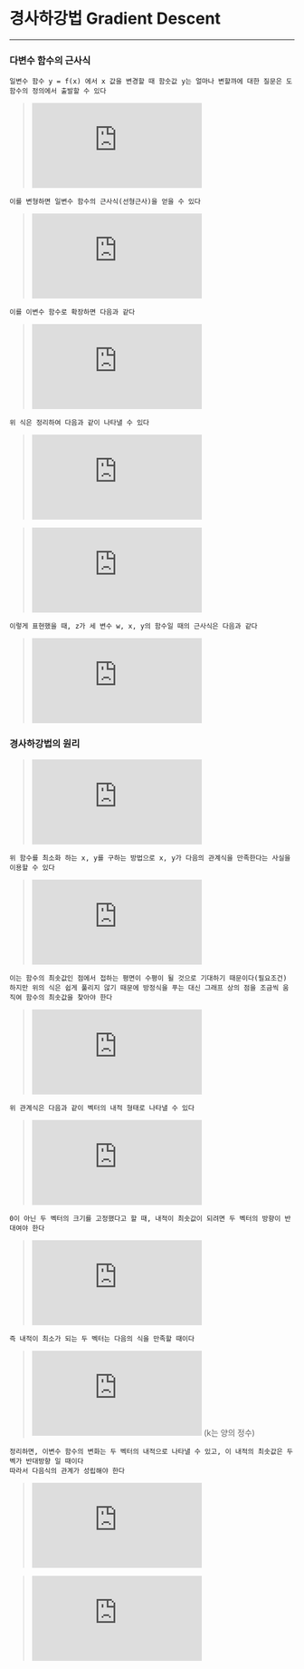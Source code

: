 # 경사하강법 Gradient Descent
-----------------
### 다변수 함수의 근사식
```
일변수 함수 y = f(x) 에서 x 값을 변경할 때 함숫값 y는 얼마나 변할까에 대한 질문은 도함수의 정의에서 출발할 수 있다
```
>![equation](https://latex.codecogs.com/gif.latex?%7Bf%7D%27%28x%29%5Capprox%20%5Cfrac%7Bf%28x&plus;%5CDelta%7Bx%7D%29-f%28x%29%7D%7B%5CDelta%7Bx%7D%7D)
```
이를 변형하면 일변수 함수의 근사식(선형근사)을 얻을 수 있다
```
>![equation](https://latex.codecogs.com/gif.latex?f%28x&plus;%5CDelta%7Bx%7D%29%5Capprox%20f%28x%29&plus;%7Bf%7D%27%28x%29%5CDelta%7Bx%7D)
```
이를 이변수 함수로 확장하면 다음과 같다
```
>![equation](https://latex.codecogs.com/gif.latex?f%28x&plus;%5CDelta%7Bx%7D%2C%20y&plus;%5CDelta%7By%7D%29%5Capprox%20f%28x%2Cy%29&plus;%5Cfrac%7B%5Cpartial%20f%28x%2Cy%29%7D%7B%5Cpartial%20x%7D%5CDelta%7Bx%7D&plus;%5Cfrac%7B%5Cpartial%20f%28x%2Cy%29%7D%7B%5Cpartial%20y%7D%5CDelta%7By%7D)
```
위 식은 정리하여 다음과 같이 나타낼 수 있다
```
>![equation](https://latex.codecogs.com/gif.latex?%5CDelta%7Bz%7D%3Df%28x&plus;%5CDelta%7Bx%7D%2Cy&plus;%5CDelta%7By%7D%29-f%28x%2Cy%29)

>![equation](https://latex.codecogs.com/gif.latex?%5CDelta%7Bz%7D%5Capprox%20%5Cfrac%7B%5Cpartial%20z%7D%7B%5Cpartial%20x%7D%5CDelta%7Bx%7D&plus;%5Cfrac%7B%5Cpartial%20z%7D%7B%5Cpartial%20y%7D%5CDelta%7By%7D)
```
이렇게 표현했을 때, z가 세 변수 w, x, y의 함수일 때의 근사식은 다음과 같다
```
>![equation](https://latex.codecogs.com/gif.latex?%5CDelta%7Bz%7D%5Capprox%20%5Cfrac%7B%5Cpartial%20z%7D%7B%5Cpartial%20w%7D%5CDelta%7Bw%7D&plus;%5Cfrac%7B%5Cpartial%20z%7D%7B%5Cpartial%20x%7D%5CDelta%7Bx%7D&plus;%5Cfrac%7B%5Cpartial%20z%7D%7B%5Cpartial%20y%7D%5CDelta%7By%7D)

### 경사하강법의 원리
>![equation](https://latex.codecogs.com/gif.latex?z%3Df%28x%2Cy%29)
```
위 함수를 최소화 하는 x, y를 구하는 방법으로 x, y가 다음의 관계식을 만족한다는 사실을 이용할 수 있다
```
>![equation](https://latex.codecogs.com/gif.latex?%5Cfrac%7B%5Cpartial%20f%28x%2Cy%29%7D%7B%5Cpartial%20x%7D%3D0%2C%20%5Cfrac%7B%5Cpartial%20f%28x%2Cy%29%7D%7B%5Cpartial%20y%7D%3D0)
```
이는 함수의 최솟값인 점에서 접하는 평면이 수평이 될 것으로 기대하기 때문이다(필요조건)
하지만 위의 식은 쉽게 풀리지 않기 때문에 방정식을 푸는 대신 그래프 상의 점을 조금씩 움직여 함수의 최솟값을 찾아야 한다
```
>![equation](https://latex.codecogs.com/gif.latex?%5CDelta%7Bz%7D%5Capprox%20%5Cfrac%7B%5Cpartial%20z%7D%7B%5Cpartial%20x%7D%5CDelta%7Bx%7D&plus;%5Cfrac%7B%5Cpartial%20z%7D%7B%5Cpartial%20y%7D%5CDelta%7By%7D)
```
위 관계식은 다음과 같이 벡터의 내적 형태로 나타낼 수 있다
```
>![equation](https://latex.codecogs.com/gif.latex?%5Cbegin%7Bpmatrix%7D%20%5Cfrac%7B%5Cpartial%20f%28x%2Cy%29%7D%7B%5Cpartial%20x%7D%2C%26%5Cfrac%7B%5Cpartial%20f%28x%2Cy%29%7D%7B%5Cpartial%20y%7D%20%5Cend%7Bpmatrix%7D%20%2C%20%28%5CDelta%7Bx%7D%2C%20%5CDelta%7By%7D%29)
```
0이 아닌 두 벡터의 크기를 고정했다고 할 때, 내적이 최솟값이 되려면 두 벡터의 방향이 반대여야 한다
```
>![equation](https://latex.codecogs.com/gif.latex?%5Cvec%7Ba%7D%5Ccdot%5Cvec%7Bb%7D%3D%7C%5Cvec%7Ba%7D%7C%7C%5Cvec%7Bb%7D%7Ccos%5Ctheta)
```
즉 내적이 최소가 되는 두 벡터는 다음의 식을 만족할 때이다
```
>![equation](https://latex.codecogs.com/gif.latex?%5Cvec%7Bb%7D%3D-k%5Cvec%7Ba%7D) (k는 양의 정수)
```
정리하면, 이변수 함수의 변화는 두 벡터의 내적으로 나타낼 수 있고, 이 내적의 최솟값은 두 벡가 반대방향 일 때이다
따라서 다음식의 관계가 성립해야 한다
```
>![equation](https://latex.codecogs.com/gif.latex?%28%5CDelta%7Bx%7D%2C%20%5CDelta%7By%7D%29%3D-%5Ceta%20%5Cbegin%7Bpmatrix%7D%20%5Cfrac%7B%5Cpartial%20f%28x%2Cy%29%7D%7B%5Cpartial%20x%7D%2C%26%5Cfrac%7B%5Cpartial%20f%28x%2Cy%29%7D%7B%5Cpartial%20y%7D%20%5Cend%7Bpmatrix%7D)

>![equation](https://latex.codecogs.com/gif.latex?%28%5CDelta%7Bx%7D%2C%20%5CDelta%7By%7D%29%3D-%5Ceta%20%5Cbegin%7Bpmatrix%7D%20%5Cfrac%7B%5Cpartial%20z%7D%7B%5Cpartial%20x%7D%2C%26%5Cfrac%7B%5Cpartial%20z%7D%7B%5Cpartial%20y%7D%20%5Cend%7Bpmatrix%7D)